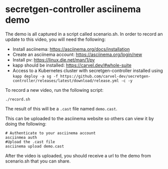 # secretgen-controller asciinema demo

The demo is all captured in a script called scenario.sh. In order to record an update to 
this video, you will need the following:

* Install asciinema: https://asciinema.org/docs/installation
* Create an asciinema account: https://asciinema.org/login/new
* Install pv: https://linux.die.net/man/1/pv
* kapp should be installed: https://carvel.dev/#whole-suite
* Access to a Kubernetes cluster with secretgen-controller installed using
    `kapp deploy -a sg -f https://github.com/carvel-dev/secretgen-controller/releases/latest/download/release.yml -c -y`

To record a new video, run the following script:

```
./record.sh
```

The result of this will be a `.cast` file named `demo.cast`.

This can be uploaded to the asciinema website so others can view it by doing the following:

```
# Authenticate to your asciinema account
asciinmea auth
#Upload the .cast file
asciinema upload demo.cast
```

After the video is uploaded, you should receive a url to the demo from scenario.sh that you can share.
